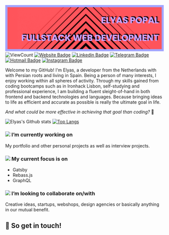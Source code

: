 ![](https://github.com/elyasp/elyasp/blob/master/banner.png)
![ViewCount](https://views.whatilearened.today/views/github/Elyas-Popal/Elyas-Popal.svg?cache=remove)
[![Website Badge](https://img.shields.io/badge/elyaspopal.com-%235d438a?style=flat-square&link=http://elyaspopal.com)](http://elyaspopal.com)
[![Linkedin Badge](https://img.shields.io/badge/-LinkedIn-blue?style=flat-square&logo=Linkedin&logoColor=white&link=https://www.linkedin.com/in/elyaspopal/)](https://www.linkedin.com/in/elyaspopal/)
[![Telegram Badge](https://img.shields.io/badge/-Telegram-1ca0f1?style=flat-square&labelColor=1ca0f1&logo=telegram&logoColor=white&https://t.me/elyas_popal)](https://t.me/elyas_popal)
[![Hotmail Badge](https://img.shields.io/badge/-Hotmail-0078D4?style=flat-square&logo=microsoft-outlook&logoColor=white&link=mailto:elyasp@outlook.com)](mailto:elyasp@outlook.com)
[![Instagram Badge](https://img.shields.io/badge/instagram-elyasium-ff69b4?style=flat-square&link=http://instagram.com/elyasium)](http://instagram.com/elyasium)

Welcome to my GitHub! I'm Elyas, a developer from the Netherlands with with Persian roots and living in Spain. Being a person of many interests, I enjoy working within all spheres of activity. Through my skills gained from coding bootcamps such as in Ironhack Lisbon, self-studying and professional experience, I am building a fluent sleight-of-hand in both frontend and backend technologies and languages.
Because bringing ideas to life as efficient and accurate as possible is really the ultimate goal in life.

_And what could be more effective in achieving that goal than coding?_ 🤖

![Elyas's Github stats](https://github-readme-stats.vercel.app/api?username=elyasp&show_icons=true&hide_border=true&theme=material-palenight) [![Top Langs](https://github-readme-stats.vercel.app/api/top-langs/?username=elyasp&layout=compact)](https://github.com/anuraghazra/github-readme-stats)

### <img src="https://media.giphy.com/media/WUlplcMpOCEmTGBtBW/giphy.gif" width="30"> I’m currently working on

My portfolio and other personal projects as well as interview projects.

### <img src="https://media.giphy.com/media/iIKrdvt54McJa/giphy.gif" width="30"> My current focus is on

- Gatsby
- Rebass.js
- GraphQL

### <img src="https://media.giphy.com/media/l2vStc1Yuw24g0xqKH/giphy.gif" width="30"> I’m looking to collaborate on/with

Creative ideas, startups, webshops, design agencies or basically anything in our mutual benefit.

## 🔮 So get in touch!

